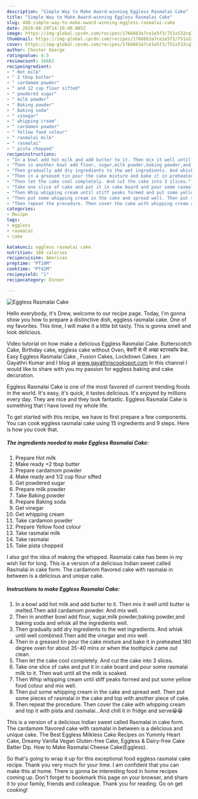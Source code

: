 ```yaml
---
description: "Simple Way to Make Award-winning Eggless Rasmalai Cake"
title: "Simple Way to Make Award-winning Eggless Rasmalai Cake"
slug: 488-simple-way-to-make-award-winning-eggless-rasmalai-cake
date: 2020-08-20T14:10:40.085Z
image: https://img-global.cpcdn.com/recipes/1766663a7ce1e5f3/751x532cq70/eggless-rasmalai-cake-recipe-main-photo.jpg
thumbnail: https://img-global.cpcdn.com/recipes/1766663a7ce1e5f3/751x532cq70/eggless-rasmalai-cake-recipe-main-photo.jpg
cover: https://img-global.cpcdn.com/recipes/1766663a7ce1e5f3/751x532cq70/eggless-rasmalai-cake-recipe-main-photo.jpg
author: Chester George
ratingvalue: 4.5
reviewcount: 16662
recipeingredient:
- " Hot milk"
- " 2 tbsp butter"
- " cardamom powder"
- " and 12 cup flour sifted"
- " powdered sugar"
- " milk powder"
- " Baking powder"
- " Baking soda"
- " vinegar"
- " whipping cream"
- " cardamon powder"
- " Yellow food colour"
- " rasmalai milk"
- " rasmalai"
- " pista chopped"
recipeinstructions:
- "In a bowl add hot milk and add butter to it. Then mix it well until butter is melted.Then add cardamom powder. And mix well."
- "Then in another bowl add flour, sugar,milk powder,baking powder,and baking soda and whisk all the ingredients well."
- "Then gradually add dry ingredients to the wet ingredients. And whisk until well combined.Then add the vinegar and mix well."
- "Then in a greased tin pour the cake mixture and bake it in preheated 180 degree oven for about 35-40 mins or when the toothpick came out clean."
- "Then let the cake cool completely. And cut the cake into 3 slices."
- "Take one slice of cake and put it in cake board and pour some rasmalai milk to it. Then wait until all the milk is soaked."
- "Then Whip whipping cream until stiff peaks formed and put some yellow food colour and mix well."
- "Then put some whipping cream in the cake and spread well. Then put some pieces of rasmalai in the cake and top with another piece of cake."
- "Then repeat the procedure. Then cover the cake with whipping cream and top it with pista and rasmalai...And chill it in fridge and serve😀😀"
categories:
- Recipe
tags:
- eggless
- rasmalai
- cake

katakunci: eggless rasmalai cake 
nutrition: 160 calories
recipecuisine: American
preptime: "PT18M"
cooktime: "PT42M"
recipeyield: "1"
recipecategory: Dinner

---
```



![Eggless Rasmalai Cake](https://img-global.cpcdn.com/recipes/1766663a7ce1e5f3/751x532cq70/eggless-rasmalai-cake-recipe-main-photo.jpg)

Hello everybody, it's Drew, welcome to our recipe page. Today, I'm gonna show you how to prepare a distinctive dish, eggless rasmalai cake. One of my favorites. This time, I will make it a little bit tasty. This is gonna smell and look delicious.

Video tutorial on how make a delicious Eggless Rasmalai Cake. Butterscotch Cake, Birthday cake, eggless cake without Oven, बेकरी से भी अच्छा बटरस्कॉच केक. Easy Eggless Rasmalai Cake , Fusion Cakes, Lockdown Cakes. I am Gayathri Kumar and I blog at www.gayathriscookspot.com In this channel I would like to share with you my passion for eggless baking and cake decoration.

Eggless Rasmalai Cake is one of the most favored of current trending foods in the world. It's easy, it's quick, it tastes delicious. It's enjoyed by millions every day. They are nice and they look fantastic. Eggless Rasmalai Cake is something that I have loved my whole life.


To get started with this recipe, we have to first prepare a few components. You can cook eggless rasmalai cake using 15 ingredients and 9 steps. Here is how you cook that.

<!--inarticleads1-->

##### The ingredients needed to make Eggless Rasmalai Cake:

1. Prepare  Hot milk
1. Make ready  +2 tbsp butter
1. Prepare  cardamom powder
1. Make ready  and 1/2 cup flour sifted
1. Get  powdered sugar
1. Prepare  milk powder
1. Take  Baking powder
1. Prepare  Baking soda
1. Get  vinegar
1. Get  whipping cream
1. Take  cardamon powder
1. Prepare  Yellow food colour
1. Take  rasmalai milk
1. Take  rasmalai
1. Take  pista chopped


I also got the idea of making the whipped. Rasmalai cake has been in my wish list for long. This is a version of a delicious Indian sweet called Rasmalai in cake form. The cardamom flavored cake with rasmalai in between is a delicious and unique cake. 

<!--inarticleads2-->

##### Instructions to make Eggless Rasmalai Cake:

1. In a bowl add hot milk and add butter to it. Then mix it well until butter is melted.Then add cardamom powder. And mix well.
1. Then in another bowl add flour, sugar,milk powder,baking powder,and baking soda and whisk all the ingredients well.
1. Then gradually add dry ingredients to the wet ingredients. And whisk until well combined.Then add the vinegar and mix well.
1. Then in a greased tin pour the cake mixture and bake it in preheated 180 degree oven for about 35-40 mins or when the toothpick came out clean.
1. Then let the cake cool completely. And cut the cake into 3 slices.
1. Take one slice of cake and put it in cake board and pour some rasmalai milk to it. Then wait until all the milk is soaked.
1. Then Whip whipping cream until stiff peaks formed and put some yellow food colour and mix well.
1. Then put some whipping cream in the cake and spread well. Then put some pieces of rasmalai in the cake and top with another piece of cake.
1. Then repeat the procedure. Then cover the cake with whipping cream and top it with pista and rasmalai...And chill it in fridge and serve😀😀


This is a version of a delicious Indian sweet called Rasmalai in cake form. The cardamom flavored cake with rasmalai in between is a delicious and unique cake. The Best Eggless Milkless Cake Recipes on Yummly Heart Cake, Dreamy Vanilla Vegan Gluten-free Cake, Eggless &amp; Dairy-free Cake Batter Dip. How to Make Rasmalai Cheese Cake(Eggless). 

So that's going to wrap it up for this exceptional food eggless rasmalai cake recipe. Thank you very much for your time. I am confident that you can make this at home. There is gonna be interesting food in home recipes coming up. Don't forget to bookmark this page on your browser, and share it to your family, friends and colleague. Thank you for reading. Go on get cooking!
